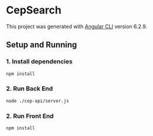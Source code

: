 # CepSearch

This project was generated with [Angular CLI](https://github.com/angular/angular-cli) version 6.2.9.

## Setup and Running

### 1. Install dependencies

```bash
npm install
```

### 2. Run Back End

```bash
node ./cep-api/server.js
```


### 2. Run Front End

```bash
npm install
```


